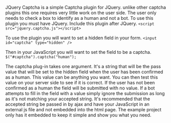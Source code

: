 JQuery Captcha is a simple Captcha plugin for JQuery. unlike other captcha plugins this one requires very little work on the user side. The user only needs to check a box to identify as a human and not a bot.
To use this plugin you must have JQuery. Include this plugin after JQuery. 
`<script src="jquery.captcha.js"></script>` 

To use the plugin you will want to set a hidden field in your form. 
`<input id="captcha" type="hidden" />` 

Then in your JavaScript you will want to set the field to be a captcha. 
`$("#captcha").captcha("human");` 

The captcha plug-in takes one argument. It's a string that will be the pass value that will be set to the hidden field when the user has been confirmed as a human. This value can be anything you want. You can then test this value on your server side to see if it is correct. If the user has not been confirmed as a human the field will be submitted with no value. If a bot attempts to fill in the field with a value simply ignore the submission as long as it's not matching your accepted string. It's recommended that the accepted string be passed in by ajax and have your JavaScript in an external js file and not embedded into the html page. The example project only has it embedded to keep it simple and show you what you need.
